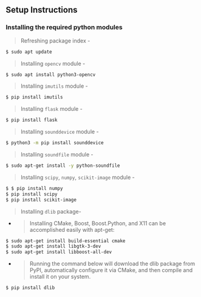 <!-- SETUP INSTRUCTUIONS -->
## Setup Instructions
### Installing the required python modules          
        
> Refreshing package index -
```sh
$ sudo apt update
```
> Installing ```opencv``` module -
```sh
$ sudo apt install python3-opencv
```
> Installing ```imutils``` module -
```sh
$ pip install imutils
```
> Installing ```flask``` module -
```sh
$ pip install flask
```
> Installing ```sounddevice``` module -
```sh
$ python3 -m pip install sounddevice
```
> Installing ```soundfile``` module -
```sh
$ sudo apt-get install -y python-soundfile
```
> Installing ```scipy```, ```numpy```, ```scikit-image``` module -
```sh
$ $ pip install numpy
$ pip install scipy
$ pip install scikit-image
```
> Installing ```dlib``` package- 
  * > Installing CMake, Boost, Boost.Python, and X11 can be accomplished easily with  apt-get: 
  ```sh
  $ sudo apt-get install build-essential cmake
  $ sudo apt-get install libgtk-3-dev
  $ sudo apt-get install libboost-all-dev
  ``` 
  * > Running the command below will download the dlib package from PyPI, automatically configure it via CMake, and then compile and install it on your system.
  ```sh
  $ pip install dlib
  ```
